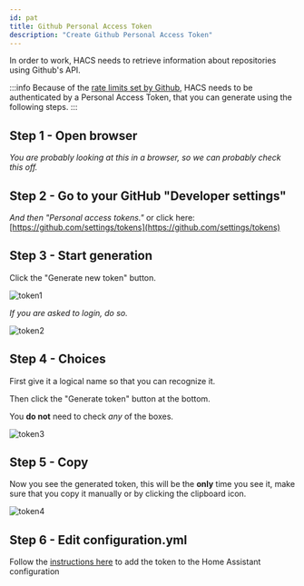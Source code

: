 ```yaml
---
id: pat
title: Github Personal Access Token
description: "Create Github Personal Access Token"
---
```


In order to work, HACS needs to retrieve information about repositories using Github's API.

:::info
Because of the [rate limits set by Github](https://developer.github.com/v3/#rate-limiting), HACS needs to be authenticated by a Personal Access Token, that you can generate using the following steps.
:::

## Step 1 - Open browser

_You are probably looking at this in a browser, so we can probably check this off._

## Step 2 - Go to your GitHub "Developer settings"

_And then "Personal access tokens."_
or click here: [https://github.com/settings/tokens](https://github.com/settings/tokens)


## Step 3 - Start generation

Click the "Generate new token" button.

![token1](/img/token1.png)

_If you are asked to login, do so._

![token2](/img/token2.png)

## Step 4 - Choices

First give it a logical name so that you can recognize it.

Then click the "Generate token" button at the bottom.

You **do not** need to check _any_ of the boxes.

![token3](/img/token3.png)

## Step 5 - Copy

Now you see the generated token, this will be the **only** time you see it, make sure that you copy it manually or by clicking the clipboard icon.

![token4](/img/token4.png)

## Step 6 - Edit configuration.yml

Follow the [instructions here](legacy.md) to add the token to the Home Assistant configuration
